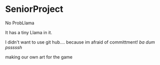 # SeniorProject

No ProbLlama

It has a tiny Llama in it.

I didn't want to use git hub.... because im afraid of committment! *ba dum psssssh*

making our own art for the game

